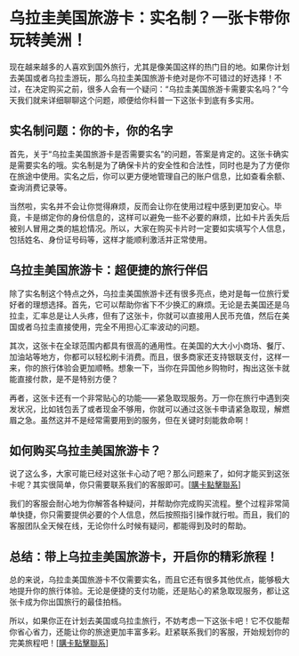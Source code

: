# 乌拉圭美国旅游卡：实名制？一张卡带你玩转美洲！

现在越来越多的人喜欢到国外旅行，尤其是像美国这样的热门目的地。如果你计划去美国或者乌拉圭游玩，那么乌拉圭美国旅游卡绝对是你不可错过的好选择！不过，在决定购买之前，很多人会有一个疑问：“乌拉圭美国旅游卡需要实名吗？”今天我们就来详细聊聊这个问题，顺便给你科普一下这张卡到底有多实用。

## 实名制问题：你的卡，你的名字

首先，关于“乌拉圭美国旅游卡是否需要实名”的问题，答案是肯定的。这张卡确实是需要实名的哦。实名制是为了确保卡片的安全性和合法性，同时也是为了方便你在旅途中使用。实名之后，你可以更方便地管理自己的账户信息，比如查看余额、查询消费记录等。

当然啦，实名并不会让你觉得麻烦，反而会让你在使用过程中感到更加安心。毕竟，卡是绑定你的身份信息的，这样可以避免一些不必要的麻烦，比如卡片丢失后被别人冒用之类的尴尬情况。所以，大家在购买卡片时一定要如实填写个人信息，包括姓名、身份证号码等，这样才能顺利激活并正常使用。

## 乌拉圭美国旅游卡：超便捷的旅行伴侣

除了实名制这个特点之外，乌拉圭美国旅游卡还有很多亮点，绝对是每一位旅行爱好者的理想选择。首先，它可以帮助你省下不少换汇的麻烦。无论是去美国还是乌拉圭，汇率总是让人头疼，但有了这张卡，你就可以直接用人民币充值，然后在美国或者乌拉圭直接使用，完全不用担心汇率波动的问题。

其次，这张卡在全球范围内都具有很高的通用性。在美国的大大小小商场、餐厅、加油站等地方，你都可以轻松刷卡消费。而且，很多商家还支持银联支付，这样一来，你的旅行体验会更加顺畅。想象一下，当你在异国他乡购物时，掏出这张卡就能直接付款，是不是特别方便？

再者，这张卡还有一个非常贴心的功能——紧急取现服务。万一你在旅行中遇到突发状况，比如钱包丢了或者现金不够用，你就可以通过这张卡申请紧急取现，解燃眉之急。虽然这并不是经常需要用到的服务，但在关键时刻能救命啊！

## 如何购买乌拉圭美国旅游卡？

说了这么多，大家可能已经对这张卡心动了吧？那么问题来了，如何才能买到这张卡呢？其实很简单，你只需要联系我们的客服即可。[[購卡點擊聯系](https://t.me/s/SXDXQF)]

我们的客服会耐心地为你解答各种疑问，并帮助你完成购买流程。整个过程非常简单快捷，你只需要提供必要的个人信息，然后按照指引操作就行啦。而且，我们的客服团队全天候在线，无论你什么时候有疑问，都能得到及时的帮助。

## 总结：带上乌拉圭美国旅游卡，开启你的精彩旅程！

总的来说，乌拉圭美国旅游卡不仅需要实名，而且它还有很多其他优点，能够极大地提升你的旅行体验。无论是便捷的支付功能，还是贴心的紧急取现服务，都让这张卡成为你出国旅行的最佳拍档。

所以，如果你正在计划去美国或乌拉圭旅行，不妨考虑一下这张卡吧！它不仅能帮你省心省力，还能让你的旅途更加丰富多彩。赶紧联系我们的客服，开始规划你的完美旅程吧！[[購卡點擊聯系](https://t.me/s/SXDXQF)]
